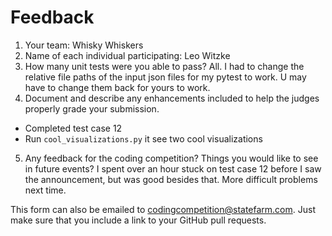 # Feedback

1. Your team: Whisky Whiskers
2. Name of each individual participating: Leo Witzke
3. How many unit tests were you able to pass? All. I had to change the relative file paths of the input json files for my pytest to work. U may have to change them back for yours to work.
4. Document and describe any enhancements included to help the judges properly grade your submission.
 - Completed test case 12
 - Run `cool_visualizations.py` it see two cool visualizations
5. Any feedback for the coding competition? Things you would like to see in future events?
I spent over an hour stuck on test case 12 before I saw the announcement, but was good besides that. More difficult problems next time.

This form can also be emailed to [codingcompetition@statefarm.com](mailto:codingcompetition@statefarm.com). Just make sure that you include a link to your GitHub pull requests.
